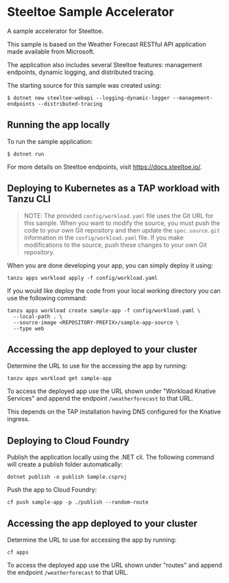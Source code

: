 # Steeltoe Sample Accelerator 

A sample accelerator for Steeltoe.

This sample is based on the Weather Forecast RESTful API application made available from Microsoft.

The application also includes several Steeltoe features: management endpoints, dynamic logging, and distributed tracing.

The starting source for this sample was created using:
```
$ dotnet new steeltoe-webapi --logging-dynamic-logger --management-endpoints --distributed-tracing
```

## Running the app locally

To run the sample application:

```
$ dotnet run
```

For more details on Steeltoe endpoints, visit https://docs.steeltoe.io/.

## Deploying to Kubernetes as a TAP workload with Tanzu CLI

> NOTE: The provided `config/workload.yaml` file uses the Git URL for this sample. When you want to modify the source, you must push the code to your own Git repository and then update the `spec.source.git` information in the `config/workload.yaml` file.
If you make modifications to the source, push these changes to your own Git repository.

When you are done developing your app, you can simply deploy it using:

```
tanzu apps workload apply -f config/workload.yaml
```

If you would like deploy the code from your local working directory you can use the following command:

```
tanzu apps workload create sample-app -f config/workload.yaml \
  --local-path . \
  --source-image <REPOSITORY-PREFIX>/sample-app-source \
  --type web
```

## Accessing the app deployed to your cluster

Determine the URL to use for the accessing the app by running:

```
tanzu apps workload get sample-app
```

To access the deployed app use the URL shown under "Workload Knative Services" and append the endpoint `/weatherforecast` to that URL.

This depends on the TAP installation having DNS configured for the Knative ingress.

## Deploying to Cloud Foundry

Publish the application locally using the .NET cli. The following command will create a publish folder automatically:

```
dotnet publish -o publish Sample.csproj
```

Push the app to Cloud Foundry:

```
cf push sample-app -p ./publish --random-route
```

## Accessing the app deployed to your cluster

Determine the URL to use for accessing the app by running:

```
cf apps
```

To access the deployed app use the URL shown under "routes" and append the endpoint `/weatherforecast` to that URL.
